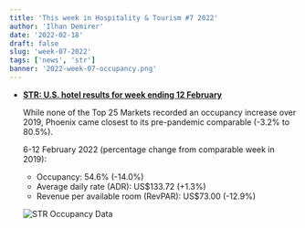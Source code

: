 ```yaml
---
title: 'This week in Hospitality & Tourism #7 2022'
author: 'Ilhan Demirer'
date: '2022-02-18'
draft: false
slug: 'week-07-2022'
tags: ['news', 'str']
banner: '2022-week-07-occupancy.png'
---
```


- **[STR: U.S. hotel results for week ending 12 February](https://str.com/press-release/str-us-hotel-results-week-ending-12-february)**

  While none of the Top 25 Markets recorded an occupancy increase over 2019, Phoenix came closest to its pre-pandemic comparable (-3.2% to 80.5%).

  6-12 February 2022 (percentage change from comparable week in 2019):

  - Occupancy: 54.6% (-14.0%)
  - Average daily rate (ADR): US$133.72 (+1.3%)
  - Revenue per available room (RevPAR): US$73.00 (-12.9%)

  ![STR Occupancy Data](/images/blogimages/2022-week-07-occupancy.png)
